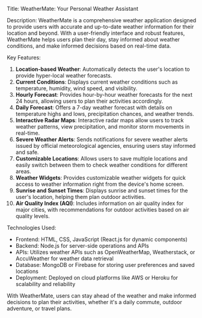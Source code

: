 Title: WeatherMate: Your Personal Weather Assistant

Description:
WeatherMate is a comprehensive weather application designed to provide users with accurate and up-to-date weather information for their location and beyond. With a user-friendly interface and robust features, WeatherMate helps users plan their day, stay informed about weather conditions, and make informed decisions based on real-time data.

Key Features:
1. **Location-based Weather**: Automatically detects the user's location to provide hyper-local weather forecasts.
2. **Current Conditions**: Displays current weather conditions such as temperature, humidity, wind speed, and visibility.
3. **Hourly Forecast**: Provides hour-by-hour weather forecasts for the next 24 hours, allowing users to plan their activities accordingly.
4. **Daily Forecast**: Offers a 7-day weather forecast with details on temperature highs and lows, precipitation chances, and weather trends.
5. **Interactive Radar Maps**: Interactive radar maps allow users to track weather patterns, view precipitation, and monitor storm movements in real-time.
6. **Severe Weather Alerts**: Sends notifications for severe weather alerts issued by official meteorological agencies, ensuring users stay informed and safe.
7. **Customizable Locations**: Allows users to save multiple locations and easily switch between them to check weather conditions for different areas.
8. **Weather Widgets**: Provides customizable weather widgets for quick access to weather information right from the device's home screen.
9. **Sunrise and Sunset Times**: Displays sunrise and sunset times for the user's location, helping them plan outdoor activities.
10. **Air Quality Index (AQI)**: Includes information on air quality index for major cities, with recommendations for outdoor activities based on air quality levels.

Technologies Used:
- Frontend: HTML, CSS, JavaScript (React.js for dynamic components)
- Backend: Node.js for server-side operations and APIs
- APIs: Utilizes weather APIs such as OpenWeatherMap, Weatherstack, or AccuWeather for weather data retrieval
- Database: MongoDB or Firebase for storing user preferences and saved locations
- Deployment: Deployed on cloud platforms like AWS or Heroku for scalability and reliability

With WeatherMate, users can stay ahead of the weather and make informed decisions to plan their activities, whether it's a daily commute, outdoor adventure, or travel plans.

